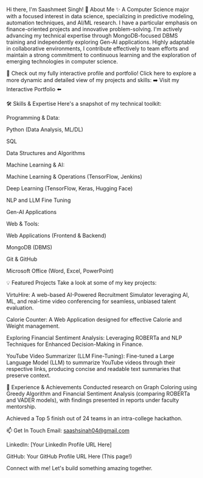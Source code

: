 

Hi there, I'm Saashmeet Singh! 👋
About Me ✨
A Computer Science major with a focused interest in data science, specializing in predictive modeling, automation techniques, and AI/ML research. I have a particular emphasis on finance-oriented projects and innovative problem-solving. I'm actively advancing my technical expertise through MongoDB-focused DBMS training and independently exploring Gen-AI applications. Highly adaptable in collaborative environments, I contribute effectively to team efforts and maintain a strong commitment to continuous learning and the exploration of emerging technologies in computer science.

🚀 Check out my fully interactive profile and portfolio!
Click here to explore a more dynamic and detailed view of my projects and skills:
➡️ Visit my Interactive Portfolio ⬅️

🛠️ Skills & Expertise
Here's a snapshot of my technical toolkit:

Programming & Data:

Python (Data Analysis, ML/DL)

SQL

Data Structures and Algorithms

Machine Learning & AI:

Machine Learning & Operations (TensorFlow, Jenkins)

Deep Learning (TensorFlow, Keras, Hugging Face)

NLP and LLM Fine Tuning

Gen-AI Applications

Web & Tools:

Web Applications (Frontend & Backend)

MongoDB (DBMS)

Git & GitHub

Microsoft Office (Word, Excel, PowerPoint)

💡 Featured Projects
Take a look at some of my key projects:

VirtuHire: A web-based AI-Powered Recruitment Simulator leveraging AI, ML, and real-time video conferencing for seamless, unbiased talent evaluation.

Calorie Counter: A Web Application designed for effective Calorie and Weight management.

Exploring Financial Sentiment Analysis: Leveraging ROBERTa and NLP Techniques for Enhanced Decision-Making in Finance.

YouTube Video Summarizer (LLM Fine-Tuning): Fine-tuned a Large Language Model (LLM) to summarize YouTube videos through their respective links, producing concise and readable text summaries that preserve context.

💼 Experience & Achievements
Conducted research on Graph Coloring using Greedy Algorithm and Financial Sentiment Analysis (comparing ROBERTa and VADER models), with findings presented in reports under faculty mentorship.

Achieved a Top 5 finish out of 24 teams in an intra-college hackathon.

📫 Get In Touch
Email: saashsinah04@gmail.com

LinkedIn: [Your LinkedIn Profile URL Here]

GitHub: Your GitHub Profile URL Here (This page!)

Connect with me! Let's build something amazing together.
